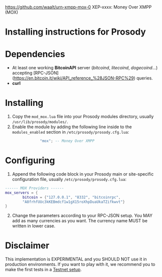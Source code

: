 
  https://github.com/waalt/urn-xmpp-mox-0
  XEP-xxxx: Money Over XMPP (MOX)

Installing instructions for Prosody
=====

Dependencies
===
  * At least one working **BitcoinAPI** server (*bitcoind*, *litecoind*, 
  *dogecoind*...) accepting [RPC-JSON]
  (https://en.bitcoin.it/wiki/API_reference_%28JSON-RPC%29) queries.
  * **curl**

Installing
===
  1. Copy the ```mod_mox.lua``` file into your Prosody modules directory, 
  usually ```/usr/lib/prosody/modules/```.
  2. Enable the module by adding the following line inside to the 
  ```modules_enabled``` section in ```/etc/prosody/prosody.cfg.lua```:
  
```lua
                "mox"; -- Money Over XMPP
```

Configuring
===
  1. Append the following code block in your Prosody main or site-specific 
  configuration file, usually ```/etc/prosody/prosody.cfg.lua```:
  
```lua
------ MOX Providers ------
mox_servers = {
        bitcoin = {"127.0.0.1", "8332", "bitcoinrpc", 
        "A8frhfUUc3kKEBmdcf1w1gX15roXhpDuaUkaTZifkwvt"}
}
```
  2. Change the parameters according to your RPC-JSON setup. You MAY add as many
   currencies as you want. The currency name MUST be written in lower case.

Disclaimer
===
This implementation is EXPERIMENTAL and you SHOULD NOT use it in production 
environments. If you want to play with it, we recommend you to make the first 
tests in a [Testnet setup](https://en.bitcoin.it/wiki/Testnet).
